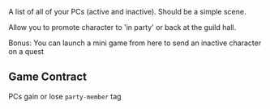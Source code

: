 A list of all of your PCs (active and inactive). Should be a simple scene. 

Allow you to promote character to 'in party' or back at the guild hall. 

Bonus: You can launch a mini game from here to send an inactive character on a quest
## Game Contract
PCs gain or lose `party-member` tag